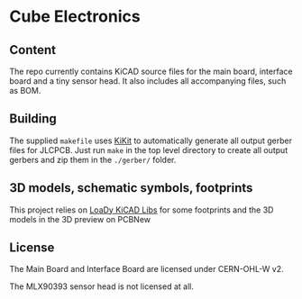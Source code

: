 # Cube Electronics

## Content

The repo currently contains KiCAD source files for the main board, interface board and a tiny sensor head.
It also includes all accompanying files, such as BOM.

## Building

The supplied `makefile` uses [KiKit](https://github.com/yaqwsx/KiKit) to automatically generate all output gerber files for JLCPCB.
Just run `make` in the top level directory to create all output gerbers and zip them in the `./gerber/` folder.

## 3D models, schematic symbols, footprints

This project relies on [LoaDy KiCAD Libs](https://github.com/LoaDy588/LoaDy_KiCAD_libs) for some footprints and the 3D models in the 3D preview on PCBNew

## License

The Main Board and Interface Board are licensed under CERN-OHL-W v2.

The MLX90393 sensor head is not licensed at all.
